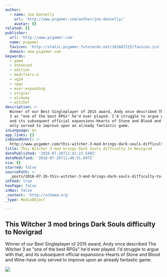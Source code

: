 ```yaml
---
author:
  - name: Joe Donnelly
    url: 'http://www.pcgamer.com/author/joe-donnelly/'
    avatar: {}
related: []
publisher:
  url: 'http://www.pcgamer.com'
  name: pcgamer
  favicon: 'http://static.pcgamer.futurecdn.net/201607225/favicon.ico'
  domain: www.pcgamer.com
keywords:
  - game
  - enhanced
  - edition
  - modifiers-a
  - vg24
  - rpgs
  - ever-expanding
  - origier
  - alchemy
  - witcher
description: >-
  Winner of our Best Singleplayer of 2015 award, Andy once described The Witcher
  3 as "one of the best RPGs" he'd ever played. I'd struggle to argue with that,
  and its subsequent official expansions-Hearts of Stone and Blood and Wine-have
  only served to improve upon an already fantastic game.
inLanguage: en
app_links: []
isBasedOnUrl: >-
  http://www.pcgamer.com/this-witcher-3-mod-brings-dark-souls-difficulty-to-novigrad/
title: This Witcher 3 mod brings Dark Souls difficulty to Novigrad
datePublished: '2016-07-26T11:41:22.549Z'
dateModified: '2016-07-26T11:40:31.697Z'
via: {}
starred: false
sourcePath: >-
  _posts/2016-07-26-this-witcher-3-mod-brings-dark-souls-difficulty-to-novigrad.md
inFeed: true
hasPage: false
inNav: false
_context: 'http://schema.org'
_type: MediaObject

---
```

<article style=""><h1>This Witcher 3 mod brings Dark Souls difficulty to Novigrad</h1><p>Winner of our Best Singleplayer of 2015 award, Andy once described The Witcher 3 as "one of the best RPGs" he'd ever played. I'd struggle to argue with that, and its subsequent official expansions-Hearts of Stone and Blood and Wine-have only served to improve upon an already fantastic game.</p><img src="http://cdn.mos.cms.futurecdn.net/xTxGYMVpSnsYrGWYf2irZ7-1200-80.jpg" /></article>